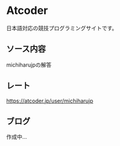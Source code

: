 # Atcoder

日本語対応の競技プログラミングサイトです。

## ソース内容

michiharujpの解答

## レート
https://atcoder.jp/user/michiharujp

## ブログ
作成中...
